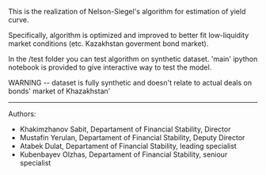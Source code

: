 This is the realization of Nelson-Siegel's algorithm for estimation of yield curve.

Specifically, algorithm is optimized and improved to better fit low-liquidity market conditions (etc. Kazakhstan goverment bond market).

In the /test folder you can test algorithm on synthetic dataset.
'main' ipython notebook is provided to give interactive way to test the model.

WARNING -- dataset is fully synthetic and doesn't relate to actual deals on bonds' market of Khazakhstan'

------------------------------------------------------------------------
Authors:
- Khakimzhanov Sabit, Departament of Financial Stability, Director
- Mustafin Yerulan, Departament of Financial Stability, Deputy Director
- Atabek Dulat, Departament of Financial Stability, leading specialist
- Kubenbayev Olzhas, Departament of Financial Stability, seniour specialist



